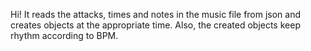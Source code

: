 Hi!
It reads the attacks, times and notes in the music file from json and creates objects at the appropriate time. Also, the created objects keep rhythm according to BPM.